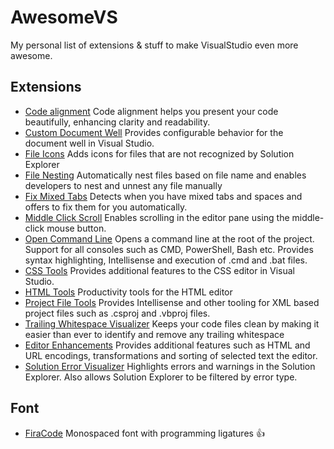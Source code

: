 # AwesomeVS
My personal list of extensions & stuff to make VisualStudio even more awesome.

## Extensions
- [Code alignment](https://marketplace.visualstudio.com/items?itemName=cpmcgrath.Codealignment) Code alignment helps you present your code beautifully, enhancing clarity and readability.
- [Custom Document Well](https://marketplace.visualstudio.com/items?itemName=VisualStudioProductTeam.CustomDocumentWell) Provides configurable behavior for the document well in Visual Studio.
- [File Icons](https://marketplace.visualstudio.com/items?itemName=MadsKristensen.FileIcons) Adds icons for files that are not recognized by Solution Explorer
- [File Nesting](https://marketplace.visualstudio.com/items?itemName=MadsKristensen.FileNesting) Automatically nest files based on file name and enables developers to nest and unnest any file manually
- [Fix Mixed Tabs](https://marketplace.visualstudio.com/items?itemName=VisualStudioProductTeam.FixMixedTabs) Detects when you have mixed tabs and spaces and offers to fix them for you automatically.
- [Middle Click Scroll](https://marketplace.visualstudio.com/items?itemName=VisualStudioProductTeam.MiddleClickScroll) Enables scrolling in the editor pane using the middle-click mouse button.
- [Open Command Line](https://marketplace.visualstudio.com/items?itemName=MadsKristensen.OpenCommandLine) Opens a command line at the root of the project. Support for all consoles such as CMD, PowerShell, Bash etc. Provides syntax highlighting, Intellisense and execution of .cmd and .bat files.
- [CSS Tools](https://marketplace.visualstudio.com/items?itemName=MadsKristensen.CSSTools) Provides additional features to the CSS editor in Visual Studio.
- [HTML Tools](https://marketplace.visualstudio.com/items?itemName=MadsKristensen.HtmlTools) Productivity tools for the HTML editor
- [Project File Tools](https://marketplace.visualstudio.com/items?itemName=ms-madsk.ProjectFileTools) Provides Intellisense and other tooling for XML based project files such as .csproj and .vbproj files.
- [Trailing Whitespace Visualizer](https://marketplace.visualstudio.com/items?itemName=MadsKristensen.TrailingWhitespaceVisualizer) Keeps your code files clean by making it easier than ever to identify and remove any trailing whitespace
- [Editor Enhancements](https://marketplace.visualstudio.com/items?itemName=MadsKristensen.EditorEnhancements) Provides additional features such as HTML and URL encodings, transformations and sorting of selected text the editor.
- [Solution Error Visualizer](https://marketplace.visualstudio.com/items?itemName=VisualStudioProductTeam.SolutionErrorVisualizer) Highlights errors and warnings in the Solution Explorer. Also allows Solution Explorer to be filtered by error type.


## Font
- [FiraCode](https://github.com/tonsky/FiraCode) Monospaced font with programming ligatures :thumbsup:

